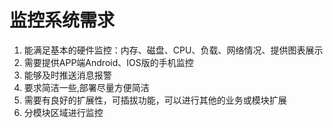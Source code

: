 # 监控系统需求
1. 能满足基本的硬件监控：内存、磁盘、CPU、负载、网络情况、提供图表展示
2. 需要提供APP端Android、IOS版的手机监控
3. 能够及时推送消息报警
4. 要求简洁一些,部署尽量方便简洁
5. 需要有良好的扩展性，可插拔功能，可以进行其他的业务或模块扩展
6. 分模块区域进行监控